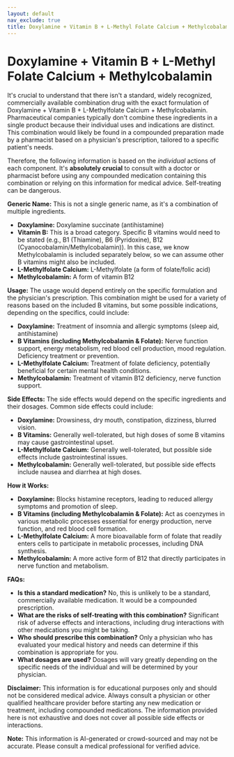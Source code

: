 ```yaml
---
layout: default
nav_exclude: true
title: Doxylamine + Vitamin B + L-Methyl Folate Calcium + Methylcobalamin
---
```


# Doxylamine + Vitamin B + L-Methyl Folate Calcium + Methylcobalamin

It's crucial to understand that there isn't a standard, widely recognized, commercially available combination drug with the exact formulation of Doxylamine + Vitamin B + L-Methylfolate Calcium + Methylcobalamin.  Pharmaceutical companies typically don't combine these ingredients in a single product because their individual uses and indications are distinct.  This combination would likely be found in a compounded preparation made by a pharmacist based on a physician's prescription, tailored to a specific patient's needs.

Therefore, the following information is based on the *individual* actions of each component.  It's **absolutely crucial** to consult with a doctor or pharmacist before using any compounded medication containing this combination or relying on this information for medical advice.  Self-treating can be dangerous.


**Generic Name:**  This is not a single generic name, as it's a combination of multiple ingredients.

* **Doxylamine:** Doxylamine succinate (antihistamine)
* **Vitamin B:** This is a broad category.  Specific B vitamins would need to be stated (e.g., B1 (Thiamine), B6 (Pyridoxine), B12 (Cyanocobalamin/Methylcobalamin)).  In this case, we know Methylcobalamin is included separately below, so we can assume other B vitamins might also be included.
* **L-Methylfolate Calcium:** L-Methylfolate (a form of folate/folic acid)
* **Methylcobalamin:**  A form of vitamin B12

**Usage:**  The usage would depend entirely on the specific formulation and the physician's prescription.  This combination might be used for a variety of reasons based on the included B vitamins, but some possible indications, depending on the specifics, could include:

* **Doxylamine:**  Treatment of insomnia and allergic symptoms (sleep aid, antihistamine)
* **B Vitamins (including Methylcobalamin & Folate):**  Nerve function support, energy metabolism, red blood cell production, mood regulation. Deficiency treatment or prevention.
* **L-Methylfolate Calcium:** Treatment of folate deficiency, potentially beneficial for certain mental health conditions.
* **Methylcobalamin:** Treatment of vitamin B12 deficiency, nerve function support.

**Side Effects:** The side effects would depend on the specific ingredients and their dosages.  Common side effects could include:

* **Doxylamine:** Drowsiness, dry mouth, constipation, dizziness, blurred vision.
* **B Vitamins:** Generally well-tolerated, but high doses of some B vitamins may cause gastrointestinal upset.
* **L-Methylfolate Calcium:** Generally well-tolerated, but possible side effects include gastrointestinal issues.
* **Methylcobalamin:** Generally well-tolerated, but possible side effects include nausea and diarrhea at high doses.

**How it Works:**

* **Doxylamine:** Blocks histamine receptors, leading to reduced allergy symptoms and promotion of sleep.
* **B Vitamins (including Methylcobalamin & Folate):** Act as coenzymes in various metabolic processes essential for energy production, nerve function, and red blood cell formation.
* **L-Methylfolate Calcium:**  A more bioavailable form of folate that readily enters cells to participate in metabolic processes, including DNA synthesis.
* **Methylcobalamin:**  A more active form of B12 that directly participates in nerve function and metabolism.

**FAQs:**

* **Is this a standard medication?** No, this is unlikely to be a standard, commercially available medication. It would be a compounded prescription.
* **What are the risks of self-treating with this combination?** Significant risk of adverse effects and interactions, including drug interactions with other medications you might be taking.
* **Who should prescribe this combination?** Only a physician who has evaluated your medical history and needs can determine if this combination is appropriate for you.
* **What dosages are used?** Dosages will vary greatly depending on the specific needs of the individual and will be determined by your physician.


**Disclaimer:** This information is for educational purposes only and should not be considered medical advice. Always consult a physician or other qualified healthcare provider before starting any new medication or treatment, including compounded medications.  The information provided here is not exhaustive and does not cover all possible side effects or interactions.


**Note:** This information is AI-generated or crowd-sourced and may not be accurate. Please consult a medical professional for verified advice.